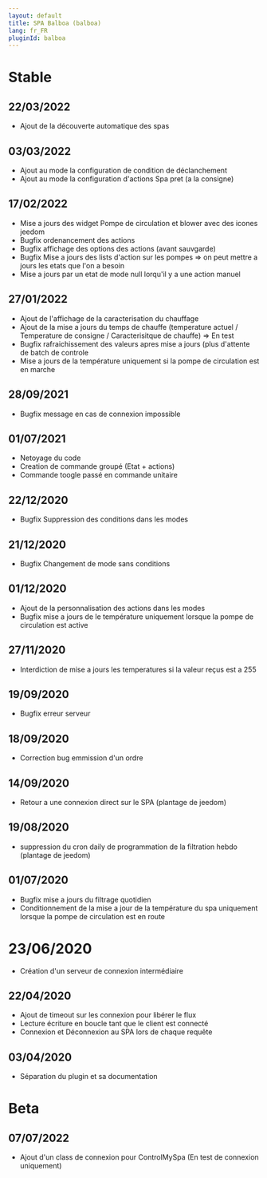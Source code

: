 ```yaml
---
layout: default
title: SPA Balboa (balboa)
lang: fr_FR
pluginId: balboa
---
```

# Stable
## 22/03/2022
* Ajout de la découverte automatique des spas

## 03/03/2022
* Ajout  au mode la configuration de condition de déclanchement
* Ajout au mode la configuration d'actions Spa pret (a la consigne)

## 17/02/2022
* Mise a jours des widget Pompe de circulation et blower avec des icones jeedom
* Bugfix ordenancement des actions
* Bugfix affichage des options des actions (avant sauvgarde)
* Bugfix Mise a jours des lists d'action sur les pompes => on peut mettre a jours les etats que l'on a besoin
* Mise a jours par un etat de mode null lorqu'il y a une action manuel


## 27/01/2022
* Ajout de l'affichage de la caracterisation du chauffage
* Ajout de la mise a jours du temps de chauffe (temperature actuel / Temperature de consigne / Caracterisitque de chauffe) => En test
* Bugfix rafraichissement des valeurs apres mise a jours (plus d'attente de batch de controle
* Mise a jours de la température uniquement si la pompe de circulation est en marche

## 28/09/2021
* Bugfix message en cas de connexion impossible

## 01/07/2021
* Netoyage du code
* Creation de commande groupé (Etat + actions)
* Commande toogle passé en commande unitaire

## 22/12/2020
* Bugfix Suppression des conditions dans les modes

## 21/12/2020
* Bugfix Changement de mode sans conditions

## 01/12/2020
* Ajout de la personnalisation des actions dans les modes
* Bugfix mise a jours de le température uniquement lorsque la pompe de circulation est active

## 27/11/2020
* Interdiction de mise a jours les temperatures si la valeur reçus est a 255

## 19/09/2020
* Bugfix erreur serveur 

## 18/09/2020
* Correction bug emmission d'un ordre

## 14/09/2020
* Retour a une connexion direct sur le SPA (plantage de jeedom) 

## 19/08/2020
* suppression du cron daily de programmation de la filtration hebdo (plantage de jeedom) 

## 01/07/2020
* Bugfix mise a jours du filtrage quotidien
* Conditionnement de la mise a jour de la température du spa uniquement lorsque la pompe de circulation est en route

# 23/06/2020
* Création d'un serveur de connexion intermédiaire

## 22/04/2020
* Ajout de timeout sur les connexion pour libérer le flux
* Lecture écriture en boucle tant que le client est connecté
* Connexion et Déconnexion au SPA lors de chaque requête

## 03/04/2020
* Séparation du plugin et sa documentation

# Beta
## 07/07/2022
* Ajout d'un class de connexion pour ControlMySpa (En test de connexion uniquement)
